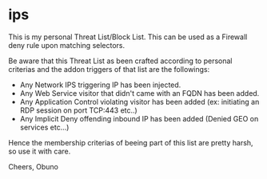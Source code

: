 # ips

This is my personal Threat List/Block List.
This can be used as a Firewall deny rule upon matching selectors.

Be aware that this Threat List as been crafted according to personal criterias and the addon triggers of that list are the followings:

- Any Network IPS triggering IP has been injected.
- Any Web Service visitor that didn't came with an FQDN has been added.
- Any Application Control violating visitor has been added (ex: initiating an RDP session on port TCP:443 etc..)
- Any Implicit Deny offending inbound IP has been added (Denied GEO on services etc...)

Hence the membership criterias of beeing part of this list are pretty harsh, so use it with care.

Cheers,
Obuno

